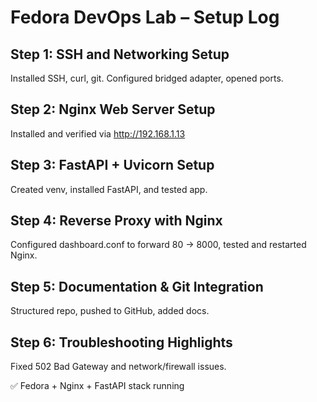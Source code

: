 # Fedora DevOps Lab – Setup Log

## Step 1: SSH and Networking Setup
Installed SSH, curl, git. Configured bridged adapter, opened ports.

## Step 2: Nginx Web Server Setup
Installed and verified via http://192.168.1.13

## Step 3: FastAPI + Uvicorn Setup
Created venv, installed FastAPI, and tested app.

## Step 4: Reverse Proxy with Nginx
Configured dashboard.conf to forward 80 → 8000, tested and restarted Nginx.

## Step 5: Documentation & Git Integration
Structured repo, pushed to GitHub, added docs.

## Step 6: Troubleshooting Highlights
Fixed 502 Bad Gateway and network/firewall issues.

✅ Fedora + Nginx + FastAPI stack running